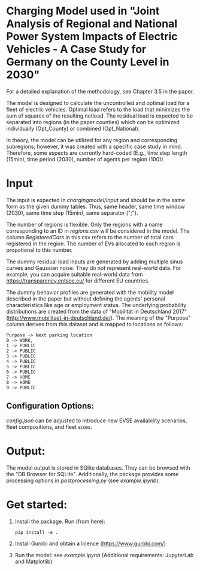 # Charging Model used in "Joint Analysis of Regional and National Power System Impacts of Electric Vehicles - A Case Study for Germany on the County Level in 2030"

For a detailed explanation of the methodology, see Chapter 3.5 in the paper.

The model is designed to calculate the uncontrolled and optimal load for a fleet of electric vehicles. Optimal load refers to the load that minimizes the sum of squares of the resulting netload. The residual load is expected to be separated into regions (in the paper counties) which can be optimized individually (Opt_County) or combined (Opt_National).

In theory, the model can be utilized for any region and corresponding subregions; however, it was created with a specific case study in mind. Therefore, some aspects are currently hard-coded (E.g., time step length (15min), time period (2030), number of agents per region (100))

# Input
The input is expected in *chargingmodel/input* and should be in the same form as the given dummy tables. Thus, same header, same time window (2030), same time step (15min), same separator (";").

The number of regions is flexible. Only the regions with a name corresponding to an ID in *regions.csv* will be considered in the model. The column *RegisteredCars* in this csv refers to the number of total cars registered in the region. The number of EVs allocated to each region is propotional to this number.

The dummy residual load inputs are generated by adding multiple sinus curves and Gaussian noise. They do not represent real-world data. For example, you can acquire suitable real-world data from https://transparency.entsoe.eu/ for different EU countries.

The dummy behavior profiles are generated with the mobility model described in the paper but without defining the agents' personal characteristics like age or employment status. The underlying probability distributions are created from the data of "Mobilität in Deutschland 2017" (http://www.mobilitaet-in-deutschland.de/). The meaning of the "Purpose" column derives from this dataset and is mapped to locations as follows:

    Purpose -> Next parking location
    0 -> WORK,
    1 -> PUBLIC
    2 -> PUBLIC
    3 -> PUBLIC
    4 -> PUBLIC
    5 -> PUBLIC
    6 -> PUBLIC
    7 -> HOME
    8 -> HOME
    9 -> PUBLIC

## Configuration Options:

*config.json* can be adjusted to introduce new EVSE availability scenarios, fleet compositions, and fleet sizes.

# Output:
The model output is stored in SQlite databases. They can be browsed with the "DB Browser for SQLite". Additionally, the package provides some processing options in *postprocessing.py* (see *example.ipynb*).

# Get started:

1. Install the package. Run (from here):
    ```
    pip install -e .
    ```

2. Install Gurobi and obtain a licence (https://www.gurobi.com/)

3. Run the model: see *example.ipynb* (Additional requirements: JupyterLab and Matplotlib)
